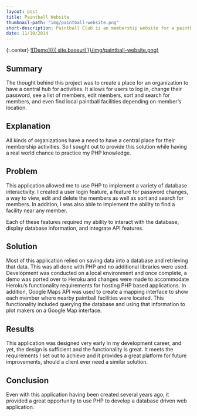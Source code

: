 ```yaml
---
layout: post
title: Paintball Website
thumbnail-path: "img/paintball-website.png"
short-description: Paintball Club is an membership website for a paintball club with membership needs and even a Map to find local fields to each member's location.
date: 11/10/2014
---
```


{:.center}
[![Demo]({{ site.baseurl }}/img/paintball-website.png)](https://paintball-website.herokuapp.com)

## Summary

The thought behind this project was to create a place for an organization to have a central hub for activities. It allows for users to log in, change their password, see a list of members, edit members, sort and search for members, and even find local paintball facilities depending on member’s location.

## Explanation

All kinds of organizations have a need to have a central place for their membership activities. So I sought out to provide this solution while having a real world chance to practice my PHP knowledge.

## Problem

This application allowed me to use PHP to implement a variety of database interactivity. I created a user login feature, a feature for password changes, a way to view, edit and delete the members as well as sort and search for members. In addition, I was also able to implement the ability to find a facility near any member.

Each of these features required my ability to interact with the database, display database information, and integrate API features.

## Solution

Most of this application relied on saving data into a database and retrieving that data. This was all done with PHP and no additional libraries were used. Development was conducted on a local environment and once complete, a demo was ported over to Heroku and changes were made to accommodate Heroku’s functionality requirements for hosting PHP based applications. In addition, Google Maps API was used to create a mapping interface to show each member where nearby paintball facilities were located. This functionality included querying the database and using that information to plot makers on a Google Map interface.

## Results

This application was designed very early in my development career, and yet, the design is sufficient and the functionality is great. It meets the requirements I set out to achieve and it provides a great platform for future improvements, should a client ever need a similar solution.

## Conclusion

Even with this application having been created several years ago, it provided a great opportunity to use PHP to develop a database driven web application.
